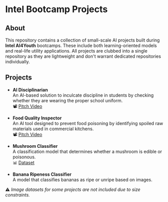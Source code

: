 # Intel Bootcamp Projects

## About  
This repository contains a collection of small-scale AI projects built during **Intel AI4Youth** bootcamps. These include both learning-oriented models and real-life utility applications. All projects are clubbed into a single repository as they are lightweight and don't warrant dedicated repositories individually.

## Projects

- **AI Disciplinarian**  
  An AI-based solution to inculcate discipline in students by checking whether they are wearing the proper school uniform.  
  📽️ [Pitch Video](https://www.youtube.com/watch?v=9nM-PWA6GuQ)

- **Food Quality Inspector**  
  An AI tool designed to prevent food poisoning by identifying spoiled raw materials used in commercial kitchens.  
  📽️ [Pitch Video](https://www.youtube.com/watch?v=l5ThUaq3m2s)

- **Mushroom Classifier**  
  A classification model that determines whether a mushroom is edible or poisonous.  
  📊 [Dataset](https://www.kaggle.com/uciml/mushroom-classification)

- **Banana Ripeness Classifier**  
  A model that classifies bananas as ripe or unripe based on images.  

⚠️ *Image datasets for some projects are not included due to size constraints.*
